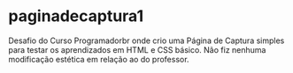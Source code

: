 # paginadecaptura1
Desafio do Curso Programadorbr onde crio uma Página de Captura simples para testar os aprendizados em HTML e CSS básico. Não fiz nenhuma modificação estética em relação ao do professor.
